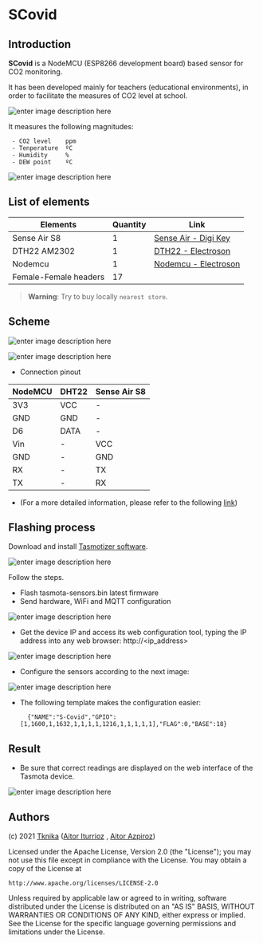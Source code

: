 # SCovid



## Introduction

**SCovid** is a NodeMCU (ESP8266 development board) based sensor for CO2 monitoring. 

It has been developed mainly for teachers (educational environments), in order to facilitate the measures of CO2 level at school.

![enter image description here](Sentsoreak.png "Sensors")

It measures the following magnitudes: 

	 - CO2 level    ppm 
	 - Tenperature  ºC 
	 - Humidity     %
	 - DEW point    ºC
 
![enter image description here](Muntaia.png "Muntaia")


## List of elements
|Elements| Quantity | Link | 
|---|---|---|
| Sense Air S8| 1 |[Sense Air - Digi Key](https://www.digikey.es/product-detail/es/senseair-north-america-inc/004-0-0017/2194-004-0-0017-ND/10416536?utm_adgroup=Gas%20Sensors&utm_source=google&utm_medium=cpc&utm_campaign=Shopping_Product_Sensors%2C%20Transducers&utm_term=&productid=10416536&gclid=CjwKCAjwxuuCBhATEiwAIIIz0dKA79hlJd5p6Pi6lWrorZQlp4i2TtIozsbHxj0ZyZ9SqScUC76-VBoC6QgQAvD_BwE)|
| DTH22 AM2302| 1 |[DTH22 - Electroson](https://electroson.com/producto/arduino-sensor-temperatura-y-humedad/ARDHT22)|
| Nodemcu| 1 |[Nodemcu - Electroson](https://electroson.com/)|
| Female-Female headers| 17 ||

> **Warning**: Try to buy locally ```nearest store```.

## Scheme
![enter image description here](eskemafzz_bb.png "Muntaia")

![enter image description here](eskemafzz_schem.png "Muntaia")

 - Connection pinout
 
|NodeMCU|DHT22|Sense Air S8|
|---|---|---|
| 3V3| VCC |-|
| GND| GND|-|
| D6| DATA |-|
| Vin|-|VCC|
| GND|-|GND|
| RX|-|TX|
| TX|-|RX|

  - (For a more detailed information, please refer to the following [link](https://senseair.com/products/size-counts/s8-residential/))


## Flashing process

Download and install [Tasmotizer software](https://github.com/tasmota/tasmotizer).


![enter image description here](Tasmotizer04.png "Tasmotizer")

Follow the steps. 

- Flash tasmota-sensors.bin latest firmware
- Send hardware, WiFi and MQTT configuration

![enter image description here](Tramotizer08.png "Tasmotizer")

- Get the device IP and access its web configuration tool, typing the IP address into any web browser: http://<ip_address>

![enter image description here](Tasmotizer10.png "Tasmotizer")

- Configure the sensors according to the next image:

![enter image description here](Tasmotizer12.png "Tasmotizer")

- The following template makes the configuration easier:

		{"NAME":"S-Covid","GPIO":[1,1600,1,1632,1,1,1,1,1216,1,1,1,1,1],"FLAG":0,"BASE":18}


## Result

 - Be sure that correct readings are displayed on the web interface of the Tasmota device.

![enter image description here](Tasmota100.png "Tasmotizer")


## Authors

(c) 2021 [Tknika](https://tknika.eus/) ([Aitor Iturrioz](https://github.com/bodiroga) ,  [Aitor Azpiroz](https://github.com/axpirina))

Licensed under the Apache License, Version 2.0 (the "License");
you may not use this file except in compliance with the License.
You may obtain a copy of the License at

    http://www.apache.org/licenses/LICENSE-2.0

Unless required by applicable law or agreed to in writing, software
distributed under the License is distributed on an "AS IS" BASIS,
WITHOUT WARRANTIES OR CONDITIONS OF ANY KIND, either express or implied.
See the License for the specific language governing permissions and
limitations under the License.
